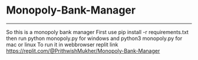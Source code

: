 # Monopoly-Bank-Manager
____________________________________
So this is a monopoly bank manager 
First use  pip install -r requirements.txt
then run python monopoly.py for windows and python3 monopoly.py for mac or linux
To run it in webbrowser replit link
https://replit.com/@PrithwishMukher/Monopoly-Bank-Manager
